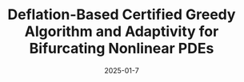---
title: "Deflation-Based Certified Greedy Algorithm and Adaptivity for Bifurcating Nonlinear PDEs"
collection: publications
permalink: /publication/2025-01-7-Deflation-Based-Certified-Greedy-Algorithm-and-Adaptivity-for-Bifurcating-Nonlinear-PDEs
excerpt: 'arXiv:2501.12361'
paperurl: 'https://arxiv.org/abs/2501.12361'
date: 2025-01-7
item: 21
venue: 'arXiv:2501.12361'
paperurl: 'https://doi.org/10.48550/arXiv.2501.12361'
authors: 'Federico Pichi, Maria Strazzullo'
pubsource: 'unpublished'
biblio: >
    @unpublished{PichiDeflationbasedCertifiedGreedy2025,\
    
    title = {Deflation-Based Certified Greedy Algorithm and Adaptivity for Bifurcating Nonlinear {{PDEs}}},\
    
    author = {Pichi, Federico and Strazzullo, Maria},\
    
    year = {2025},\
    
    note = {arXiv:2501.12361},\
    
    eprint = {2501.12361},\
    
    primaryclass = {math},\
    
    publisher = {arXiv},\
    
    doi = {10.48550/arXiv.2501.12361},\
    
    archiveprefix = {arXiv}
    }
---